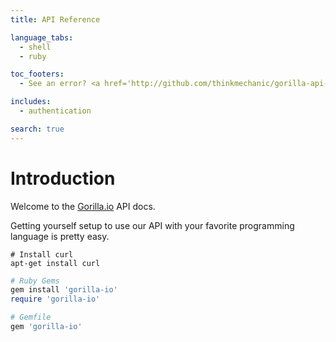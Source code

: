 ```yaml
---
title: API Reference

language_tabs:
  - shell
  - ruby

toc_footers:
  - See an error? <a href='http://github.com/thinkmechanic/gorilla-api-docs'>Send a pull request.</a>

includes:
  - authentication

search: true
---
```


# Introduction

Welcome to the [Gorilla.io](https://gorilla.io/) API docs.

Getting yourself setup to use our API with your favorite programming language is
pretty easy.

```shell
# Install curl
apt-get install curl
```

```ruby
# Ruby Gems
gem install 'gorilla-io'
require 'gorilla-io'

# Gemfile
gem 'gorilla-io'
```

